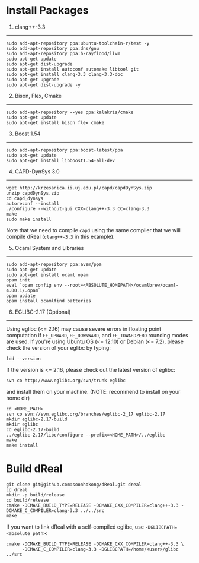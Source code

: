 Install Packages
================

1. clang++-3.3
--------------

    sudo add-apt-repository ppa:ubuntu-toolchain-r/test -y
    sudo add-apt-repository ppa:dns/gnu
    sudo add-apt-repository ppa:h-rayflood/llvm
    sudo apt-get update
    sudo apt-get dist-upgrade
    sudo apt-get install autoconf automake libtool git
    sudo apt-get install clang-3.3 clang-3.3-doc
    sudo apt-get upgrade
    sudo apt-get dist-upgrade -y

2. Bison, Flex, Cmake
---------------------

    sudo add-apt-repository --yes ppa:kalakris/cmake
    sudo apt-get update
    sudo apt-get install bison flex cmake

3. Boost 1.54
-------------

    sudo add-apt-repository ppa:boost-latest/ppa
    sudo apt-get update
    sudo apt-get install libboost1.54-all-dev

4. CAPD-DynSys 3.0
------------------

    wget http://krzesanica.ii.uj.edu.pl/capd/capdDynSys.zip
    unzip capdDynSys.zip
    cd capd_dynsys
    autoreconf --install
    ./configure --without-gui CXX=clang++-3.3 CC=clang-3.3
    make
    sudo make install

Note that we need to compile ``capd`` using the same compiler that we
will compile dReal (``clang++-3.3`` in this example).


5. Ocaml System and Libraries
-----------------------------

    sudo add-apt-repository ppa:avsm/ppa
    sudo apt-get update
    sudo apt-get install ocaml opam
    opam init
    eval `opam config env --root=<ABSOLUTE_HOMEPATH>/ocamlbrew/ocaml-4.00.1/.opam`
    opam update
    opam install ocamlfind batteries

6. EGLIBC-2.17 (Optional)
-------------------------

Using eglibc (<= 2.16) may cause severe errors in floating point
computation if ``FE_UPWARD``, ``FE_DOWNWARD``, and ``FE_TOWARDZERO``
rounding modes are used. If you're using Ubuntu OS (<= 12.10) or
Debian (<= 7.2), please check the version of your eglibc by typing:

    ldd --version

If the version is <= 2.16, please check out the latest version of eglibc:

    svn co http://www.eglibc.org/svn/trunk eglibc

and install them on your machine. (NOTE: recommend to install on your home dir)

    cd <HOME_PATH>
    svn co svn://svn.eglibc.org/branches/eglibc-2_17 eglibc-2.17
    mkdir eglibc-2.17-build
    mkdir eglibc
    cd eglibc-2.17-build
    ../eglibc-2.17/libc/configure --prefix=<HOME_PATH>/../eglibc
    make
    make install


Build dReal
===========

    git clone git@github.com:soonhokong/dReal.git dreal
    cd dreal
    mkdir -p build/release
    cd build/release
    cmake -DCMAKE_BUILD_TYPE=RELEASE -DCMAKE_CXX_COMPILER=clang++-3.3 -DCMAKE_C_COMPILER=clang-3.3 ../../src
    make

If you want to link dReal with a self-compiled eglibc, use ``-DGLIBCPATH=<absolute_path>``:

~~~~~~~~~
cmake -DCMAKE_BUILD_TYPE=RELEASE -DCMAKE_CXX_COMPILER=clang++-3.3 \
      -DCMAKE_C_COMPILER=clang-3.3 -DGLIBCPATH=/home/<user>/glibc ../src
~~~~~~~~~
